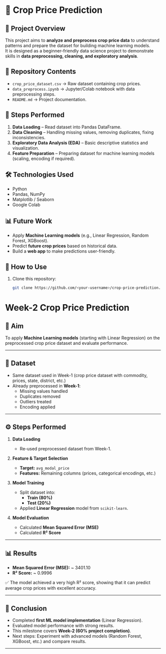 # 🌾 Crop Price Prediction

## 📌 Project Overview
This project aims to **analyze and preprocess crop price data** to understand patterns and prepare the dataset for building machine learning models.  
It is designed as a beginner-friendly data science project to demonstrate skills in **data preprocessing, cleaning, and exploratory analysis**.

## 📂 Repository Contents
- `crop_price_dataset.csv` → Raw dataset containing crop prices.  
- `data_preprocess.ipynb` → Jupyter/Colab notebook with data preprocessing steps.  
- `README.md` → Project documentation.  

## 🚀 Steps Performed
1. **Data Loading** – Read dataset into Pandas DataFrame.  
2. **Data Cleaning** – Handling missing values, removing duplicates, fixing inconsistencies.  
3. **Exploratory Data Analysis (EDA)** – Basic descriptive statistics and visualization.  
4. **Feature Preparation** – Preparing dataset for machine learning models (scaling, encoding if required).  

## 🛠️ Technologies Used
- Python  
- Pandas, NumPy  
- Matplotlib / Seaborn  
- Google Colab  

## 📊 Future Work
- Apply **Machine Learning models** (e.g., Linear Regression, Random Forest, XGBoost).  
- Predict **future crop prices** based on historical data.  
- Build a **web app** to make predictions user-friendly.  

## 🤝 How to Use
1. Clone this repository:  
   ```bash
   git clone https://github.com/<your-username>/crop-price-prediction.git
# Week-2 Crop Price Prediction

## 📌 Aim
To apply **Machine Learning models** (starting with Linear Regression) on the preprocessed crop price dataset and evaluate performance.

---

## 📂 Dataset
- Same dataset used in Week-1 (crop price dataset with commodity, prices, state, district, etc.)
- Already preprocessed in **Week-1**:
  - Missing values handled
  - Duplicates removed
  - Outliers treated
  - Encoding applied

---

## ⚙️ Steps Performed
1. **Data Loading**
   - Re-used preprocessed dataset from Week-1.

2. **Feature & Target Selection**
   - **Target:** `avg_modal_price`  
   - **Features:** Remaining columns (prices, categorical encodings, etc.)

3. **Model Training**
   - Split dataset into:
     - **Train (80%)**
     - **Test (20%)**
   - Applied **Linear Regression** model from `scikit-learn`.

4. **Model Evaluation**
   - Calculated **Mean Squared Error (MSE)**
   - Calculated **R² Score**

---

## 📊 Results
- **Mean Squared Error (MSE):** ~ 3401.10  
- **R² Score:** ~ 0.9996  

✅ The model achieved a very high R² score, showing that it can predict average crop prices with excellent accuracy.

---

## 📌 Conclusion
- Completed **first ML model implementation** (Linear Regression).  
- Evaluated model performance with strong results.  
- This milestone covers **Week-2 (60% project completion)**.  
- Next steps: Experiment with advanced models (Random Forest, XGBoost, etc.) and compare results.

---


